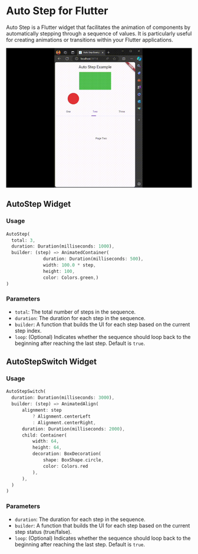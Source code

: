 # Auto Step for Flutter

Auto Step is a Flutter widget that facilitates the animation of components by automatically stepping through a sequence of values. It is particularly useful for creating animations or transitions within your Flutter applications.

![preview](https://raw.githubusercontent.com/anggaaryas/auto_step/master/screenshoots/ss1.gif)

## AutoStep Widget
### Usage

```dart
AutoStep(
  total: 3,
  duration: Duration(milliseconds: 1000),
  builder: (step) => AnimatedContainer(
              duration: Duration(milliseconds: 500),
              width: 100.0 * step,
              height: 100,
              color: Colors.green,)
)
```

### Parameters
- `total`: The total number of steps in the sequence.
- `duration`: The duration for each step in the sequence.
- `builder`: A function that builds the UI for each step based on the current step index.
- `loop`: (Optional) Indicates whether the sequence should loop back to the beginning after reaching the last step. Default is `true`.


## AutoStepSwitch Widget
### Usage

```dart
AutoStepSwitch(
  duration: Duration(milliseconds: 3000),
  builder: (step) => AnimatedAlign(
      alignment: step
          ? Alignment.centerLeft
          : Alignment.centerRight,
      duration: Duration(milliseconds: 2000),
      child: Container(
          width: 64,
          height: 64,
          decoration: BoxDecoration(
              shape: BoxShape.circle, 
              color: Colors.red
          ),
      ),
  )
)
```

### Parameters
- `duration`: The duration for each step in the sequence.
- `builder`: A function that builds the UI for each step based on the current step status (true/false).
- `loop`: (Optional) Indicates whether the sequence should loop back to the beginning after reaching the last step. Default is `true`.